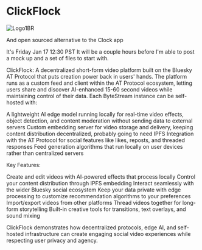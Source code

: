 # ClickFlock

![Logo1BR](https://github.com/user-attachments/assets/ed78a710-30f5-4cfc-bd52-bb0dcd5de083)

And open sourced alternative to the Clock app

It's Friday Jan 17 12:30 PST
It will be a couple hours before I'm able to post a mock up and a set of files to start with.

ClickFlock: A decentralized short-form video platform built on the Bluesky AT Protocol that puts creation power back in users' hands.
The platform runs as a custom feed and client within the AT Protocol ecosystem, letting users share and discover AI-enhanced 15-60 second videos while maintaining control of their data. Each ByteStream instance can be self-hosted with:

A lightweight AI edge model running locally for real-time video effects, object detection, and content moderation without sending data to external servers
Custom embedding server for video storage and delivery, keeping content distribution decentralized, probably going to need IPFS
Integration with the AT Protocol for social features like likes, reposts, and threaded responses
Feed generation algorithms that run locally on user devices rather than centralized servers

Key Features:

Create and edit videos with AI-powered effects that process locally
Control your content distribution through IPFS embedding
Interact seamlessly with the wider Bluesky social ecosystem
Keep your data private with edge processing to customize recommendation algorithms to your preferences
Import/export videos from other platforms
Thread videos together for long-form storytelling
Built-in creative tools for transitions, text overlays, and sound mixing

ClickFlock demonstrates how decentralized protocols, edge AI, and self-hosted infrastructure can create engaging social video experiences while respecting user privacy and agency.
